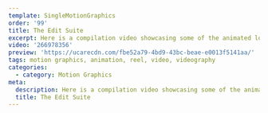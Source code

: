 ```yaml
---
template: SingleMotionGraphics
order: '99'
title: The Edit Suite
excerpt: Here is a compilation video showcasing some of the animated logos we have created for our AMAZING clients!
video: '266978356'
preview: 'https://ucarecdn.com/fbe52a79-4bd9-43bc-beae-e0013f5141aa/'
tags: motion graphics, animation, reel, video, videography
categories:
  - category: Motion Graphics
meta:
  description: Here is a compilation video showcasing some of the animated logos we have created for our AMAZING clients!
  title: The Edit Suite
---
```

